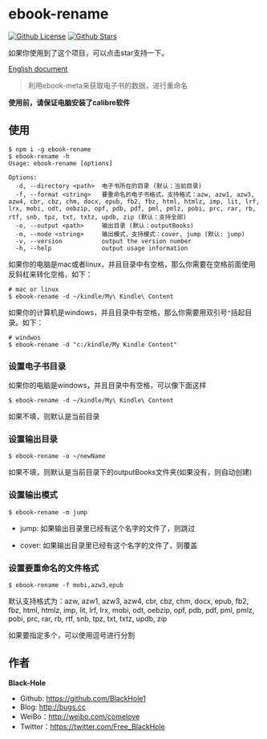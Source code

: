 # ebook-rename

[![Github License](https://img.shields.io/github/license/Calibre-Node/ebook-rename.svg?logo=appveyor&longCache=true&style=flat-square)](https://github.com/Calibre-Node/ebook-rename) [![Github Stars](https://img.shields.io/github/stars/Calibre-Node/ebook-rename.svg?logo=appveyor&longCache=true&style=flat-square)](https://github.com/Calibre-Node/ebook-rename)

如果你使用到了这个项目，可以点击star支持一下。

[English document](https://github.com/Calibre-Node/ebook-rename/blob/master/README.md)

> 利用ebook-meta来获取电子书的数据，进行重命名

**使用前，请保证电脑安装了calibre软件**

## 使用

```shell
$ npm i -g ebook-rename
$ ebook-rename -h
Usage: ebook-rename [options]

Options:
  -d, --directory <path>  电子书所在的目录 (默认：当前目录)
  -f, --format <string>   要重命名的电子书格式，支持格式：azw, azw1, azw3, azw4, cbr, cbz, chm, docx, epub, fb2, fbz, html, htmlz, imp, lit, lrf, lrx, mobi, odt, oebzip, opf, pdb, pdf, pml, pmlz, pobi, prc, rar, rb, rtf, snb, tpz, txt, txtz, updb, zip (默认：支持全部)
  -o, --output <path>     输出目录 (默认：outputBooks)
  -m, --mode <string>     输出模式，支持模式：cover, jump (默认: jump)
  -v, --version           output the version number
  -h, --help              output usage information
```

如果你的电脑是mac或者linux，并且目录中有空格，那么你需要在空格前面使用反斜杠来转化空格，如下：

```shell
# mac or linux
$ ebook-rename -d ~/kindle/My\ Kindle\ Content
```

如果你的计算机是windows，并且目录中有空格，那么你需要用双引号`"`括起目录。如下：

```shell
# windwos
$ ebook-rename -d "c:/kindle/My Kindle Content"
```

### 设置电子书目录

如果你的电脑是windows，并且目录中有空格，可以像下面这样

```shell
$ ebook-rename -d ~/kindle/My\ Kindle\ Content
```

如果不填，则默认是当前目录

### 设置输出目录

```shell
$ ebook-rename -o ~/newName
```

如果不填，则默认是当前目录下的outputBooks文件夹(如果没有，则自动创建)

### 设置输出模式

```shell
$ ebook-rename -m jump
```

* jump: 如果输出目录里已经有这个名字的文件了，则跳过

* cover: 如果输出目录里已经有这个名字的文件了，则覆盖

### 设置要重命名的文件格式

```shell
$ ebook-rename -f mobi,azw3,epub
```

默认支持格式为：azw, azw1, azw3, azw4, cbr, cbz, chm, docx, epub, fb2, fbz, html, htmlz, imp, lit, lrf, lrx, mobi, odt, oebzip, opf, pdb, pdf, pml, pmlz, pobi, prc, rar, rb, rtf, snb, tpz, txt, txtz, updb, zip

如果要指定多个，可以使用逗号进行分割

## 作者

**Black-Hole**

* Github: https://github.com/BlackHole1
* Blog: http://bugs.cc
* WeiBo：http://weibo.com/comelove
* Twitter：https://twitter.com/Free_BlackHole

